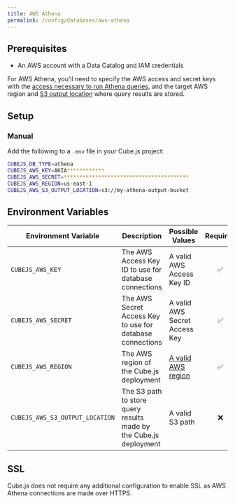 ```yaml
---
title: AWS Athena
permalink: /config/databases/aws-athena
---
```


## Prerequisites

- An AWS account with a Data Catalog and IAM credentials

For AWS Athena, you'll need to specify the AWS access and secret keys with the
[access necessary to run Athena queries][aws-docs-athena-access], and the target
AWS region and [S3 output location][aws-docs-athena-query] where query results
are stored.

## Setup

### Manual

Add the following to a `.env` file in your Cube.js project:

```bash
CUBEJS_DB_TYPE=athena
CUBEJS_AWS_KEY=AKIA************
CUBEJS_AWS_SECRET=****************************************
CUBEJS_AWS_REGION=us-east-1
CUBEJS_AWS_S3_OUTPUT_LOCATION=s3://my-athena-output-bucket
```

## Environment Variables

| Environment Variable            | Description                                                       | Possible Values                        | Required |
| ------------------------------- | ----------------------------------------------------------------- | -------------------------------------- | :------: |
| `CUBEJS_AWS_KEY`                | The AWS Access Key ID to use for database connections             | A valid AWS Access Key ID              |    ✅    |
| `CUBEJS_AWS_SECRET`             | The AWS Secret Access Key to use for database connections         | A valid AWS Secret Access Key          |    ✅    |
| `CUBEJS_AWS_REGION`             | The AWS region of the Cube.js deployment                          | [A valid AWS region][aws-docs-regions] |    ✅    |
| `CUBEJS_AWS_S3_OUTPUT_LOCATION` | The S3 path to store query results made by the Cube.js deployment | A valid S3 path                        |    ❌    |

## SSL

Cube.js does not require any additional configuration to enable SSL as AWS
Athena connections are made over HTTPS.

[aws-docs-athena-access]:
  https://docs.aws.amazon.com/athena/latest/ug/access.html
[aws-docs-athena-query]:
  https://docs.aws.amazon.com/athena/latest/ug/querying.html
[aws-docs-regions]:
  https://docs.aws.amazon.com/AWSEC2/latest/UserGuide/using-regions-availability-zones.html#concepts-available-regions
